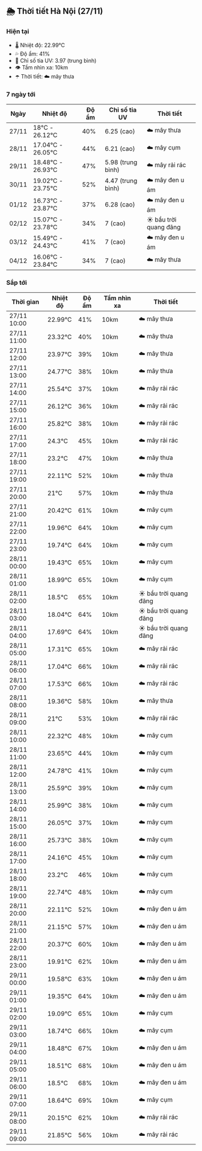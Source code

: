 ## 🌦️ Thời tiết Hà Nội (27/11)

### Hiện tại

- 🌡️ Nhiệt độ: 22.99℃
- 💦 Độ ẩm: 41%
- 🌟 Chỉ số tia UV: 3.97 (trung bình)
- 👁️ Tầm nhìn xa: 10km
- ☂️ Thời tiết: ☁️ mây thưa

### 7 ngày tới

| Ngày | Nhiệt độ | Độ ẩm | Chỉ số tia UV | Thời tiết |
| --- | --- | --- | --- | --- |
| 27/11 | 18℃ - 26.12℃ | 40% | 6.25 (cao) | ☁️ mây thưa |
| 28/11 | 17.04℃ - 26.05℃ | 44% | 6.21 (cao) | ☁️ mây cụm |
| 29/11 | 18.48℃ - 26.93℃ | 47% | 5.98 (trung bình) | ☁️ mây rải rác |
| 30/11 | 19.02℃ - 23.75℃ | 52% | 4.47 (trung bình) | ☁️ mây đen u ám |
| 01/12 | 16.73℃ - 23.87℃ | 37% | 6.28 (cao) | ☁️ mây đen u ám |
| 02/12 | 15.07℃ - 23.78℃ | 34% | 7 (cao) | ☀️ bầu trời quang đãng |
| 03/12 | 15.49℃ - 24.43℃ | 41% | 7 (cao) | ☁️ mây đen u ám |
| 04/12 | 16.06℃ - 23.84℃ | 34% | 7 (cao) | ☁️ mây thưa |

### Sắp tới

| Thời gian | Nhiệt độ | Độ ẩm | Tầm nhìn xa | Thời tiết |
| --- | --- | --- | --- | --- |
| 27/11 10:00 | 22.99℃ | 41% | 10km | ☁️ mây thưa |
| 27/11 11:00 | 23.32℃ | 40% | 10km | ☁️ mây thưa |
| 27/11 12:00 | 23.97℃ | 39% | 10km | ☁️ mây thưa |
| 27/11 13:00 | 24.77℃ | 38% | 10km | ☁️ mây thưa |
| 27/11 14:00 | 25.54℃ | 37% | 10km | ☁️ mây rải rác |
| 27/11 15:00 | 26.12℃ | 36% | 10km | ☁️ mây rải rác |
| 27/11 16:00 | 25.82℃ | 38% | 10km | ☁️ mây rải rác |
| 27/11 17:00 | 24.3℃ | 45% | 10km | ☁️ mây rải rác |
| 27/11 18:00 | 23.2℃ | 47% | 10km | ☁️ mây thưa |
| 27/11 19:00 | 22.11℃ | 52% | 10km | ☁️ mây thưa |
| 27/11 20:00 | 21℃ | 57% | 10km | ☁️ mây thưa |
| 27/11 21:00 | 20.42℃ | 61% | 10km | ☁️ mây cụm |
| 27/11 22:00 | 19.96℃ | 64% | 10km | ☁️ mây cụm |
| 27/11 23:00 | 19.74℃ | 64% | 10km | ☁️ mây cụm |
| 28/11 00:00 | 19.43℃ | 65% | 10km | ☁️ mây cụm |
| 28/11 01:00 | 18.99℃ | 65% | 10km | ☁️ mây cụm |
| 28/11 02:00 | 18.5℃ | 65% | 10km | ☀️ bầu trời quang đãng |
| 28/11 03:00 | 18.04℃ | 64% | 10km | ☀️ bầu trời quang đãng |
| 28/11 04:00 | 17.69℃ | 64% | 10km | ☀️ bầu trời quang đãng |
| 28/11 05:00 | 17.31℃ | 65% | 10km | ☁️ mây rải rác |
| 28/11 06:00 | 17.04℃ | 66% | 10km | ☁️ mây rải rác |
| 28/11 07:00 | 17.53℃ | 66% | 10km | ☁️ mây rải rác |
| 28/11 08:00 | 19.36℃ | 58% | 10km | ☁️ mây thưa |
| 28/11 09:00 | 21℃ | 53% | 10km | ☁️ mây rải rác |
| 28/11 10:00 | 22.32℃ | 48% | 10km | ☁️ mây cụm |
| 28/11 11:00 | 23.65℃ | 44% | 10km | ☁️ mây cụm |
| 28/11 12:00 | 24.78℃ | 41% | 10km | ☁️ mây cụm |
| 28/11 13:00 | 25.59℃ | 39% | 10km | ☁️ mây cụm |
| 28/11 14:00 | 25.99℃ | 38% | 10km | ☁️ mây cụm |
| 28/11 15:00 | 26.05℃ | 37% | 10km | ☁️ mây cụm |
| 28/11 16:00 | 25.73℃ | 38% | 10km | ☁️ mây cụm |
| 28/11 17:00 | 24.16℃ | 45% | 10km | ☁️ mây cụm |
| 28/11 18:00 | 23.2℃ | 46% | 10km | ☁️ mây cụm |
| 28/11 19:00 | 22.74℃ | 48% | 10km | ☁️ mây cụm |
| 28/11 20:00 | 22.11℃ | 52% | 10km | ☁️ mây đen u ám |
| 28/11 21:00 | 21.15℃ | 57% | 10km | ☁️ mây đen u ám |
| 28/11 22:00 | 20.37℃ | 60% | 10km | ☁️ mây đen u ám |
| 28/11 23:00 | 19.91℃ | 62% | 10km | ☁️ mây đen u ám |
| 29/11 00:00 | 19.58℃ | 63% | 10km | ☁️ mây đen u ám |
| 29/11 01:00 | 19.35℃ | 64% | 10km | ☁️ mây đen u ám |
| 29/11 02:00 | 19.09℃ | 65% | 10km | ☁️ mây cụm |
| 29/11 03:00 | 18.74℃ | 66% | 10km | ☁️ mây cụm |
| 29/11 04:00 | 18.48℃ | 67% | 10km | ☁️ mây đen u ám |
| 29/11 05:00 | 18.51℃ | 68% | 10km | ☁️ mây đen u ám |
| 29/11 06:00 | 18.5℃ | 68% | 10km | ☁️ mây đen u ám |
| 29/11 07:00 | 18.64℃ | 69% | 10km | ☁️ mây cụm |
| 29/11 08:00 | 20.15℃ | 62% | 10km | ☁️ mây rải rác |
| 29/11 09:00 | 21.85℃ | 56% | 10km | ☁️ mây rải rác |
